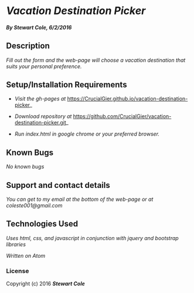 # _Vacation Destination Picker_

#### _By Stewart Cole, 6/2/2016_

## Description

_Fill out the form and the web-page will choose a vacation destination that suits your personal preference._

## Setup/Installation Requirements

* _Visit the gh-pages at_ https://CrucialGier.github.io/vacation-destination-picker_

* _Download repository at_ https://github.com/CrucialGier/vacation-destination-picker.git_

* _Run index.html in google chrome or your preferred browser._

## Known Bugs

_No known bugs_

## Support and contact details

_You can get to my email at the bottom of the web-page or at coleste001@gmail.com_

## Technologies Used

_Uses html, css, and javascript in conjunction with jquery and bootstrap libraries_

_Written on Atom_

### License


Copyright (c) 2016 **_Stewart Cole_**
